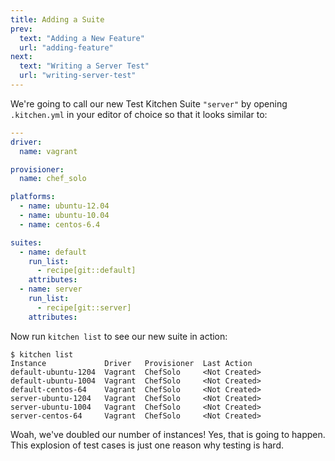 ```yaml
---
title: Adding a Suite
prev:
  text: "Adding a New Feature"
  url: "adding-feature"
next:
  text: "Writing a Server Test"
  url: "writing-server-test"
---
```


We're going to call our new Test Kitchen Suite `"server"` by opening `.kitchen.yml` in your editor of choice so that it looks similar to:

~~~yaml
---
driver:
  name: vagrant

provisioner:
  name: chef_solo

platforms:
  - name: ubuntu-12.04
  - name: ubuntu-10.04
  - name: centos-6.4

suites:
  - name: default
    run_list:
      - recipe[git::default]
    attributes:
  - name: server
    run_list:
      - recipe[git::server]
    attributes:
~~~

Now run `kitchen list` to see our new suite in action:

~~~
$ kitchen list
Instance             Driver   Provisioner  Last Action
default-ubuntu-1204  Vagrant  ChefSolo     <Not Created>
default-ubuntu-1004  Vagrant  ChefSolo     <Not Created>
default-centos-64    Vagrant  ChefSolo     <Not Created>
server-ubuntu-1204   Vagrant  ChefSolo     <Not Created>
server-ubuntu-1004   Vagrant  ChefSolo     <Not Created>
server-centos-64     Vagrant  ChefSolo     <Not Created>
~~~

Woah, we've doubled our number of instances! Yes, that is going to happen. This explosion of test cases is just one reason why testing is hard.
